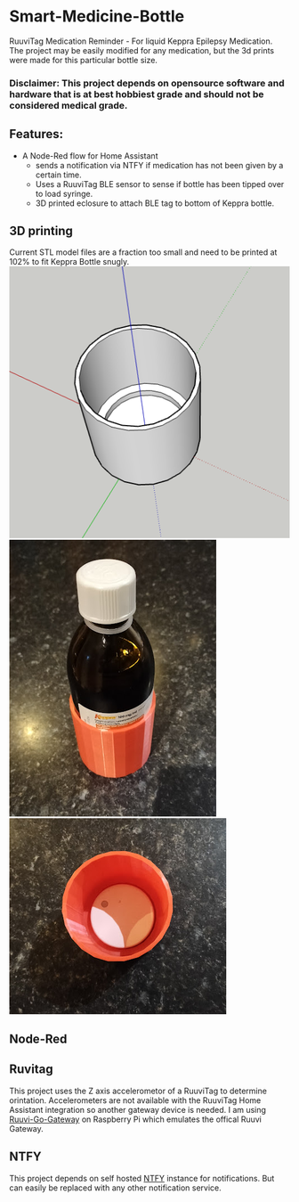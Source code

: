 # Smart-Medicine-Bottle
RuuviTag Medication Reminder - For liquid Keppra Epilepsy Medication. <br>
The project may be easily modified for any medication, but the 3d prints were made for this particular bottle size.

### Disclaimer: This project depends on opensource software and hardware that is at best hobbiest grade and should not be considered medical grade.


## Features:
- A Node-Red flow for Home Assistant
  - sends a notification via NTFY if medication has not been given by a certain time.
  - Uses a RuuviTag BLE sensor to sense if bottle has been tipped over to load syringe.
  - 3D printed eclosure to attach BLE tag to bottom of Keppra bottle. 

## 3D printing

Current STL model files are a fraction too small and need to be printed at 102% to fit Keppra Bottle snugly.
![Bottle Sensor](https://github.com/Farmer-Eds-Shed/Smart-Medicine-Bottle/blob/main/Bottle%20Sensor.png?raw=true)
![Bottle](https://github.com/Farmer-Eds-Shed/Smart-Medicine-Bottle/blob/main/Bottle.png?raw=true)
![RuuviTag](https://github.com/Farmer-Eds-Shed/Smart-Medicine-Bottle/blob/main/RuuviTag.png?raw=true)

## Node-Red

## Ruvitag
This project uses the Z axis accelerometor of a RuuviTag to determine orintation. Accelerometers are not available with the RuuviTag Home Assistant integration so another gateway device is needed. I am using [Ruuvi-Go-Gateway](https://github.com/Scrin/ruuvi-go-gateway) on Raspberry Pi which emulates the offical Ruuvi Gateway. 

## NTFY
This project depends on self hosted  [NTFY](https://docs.ntfy.sh/install/) instance for notifications.
But can easily be replaced with any other notification service.
